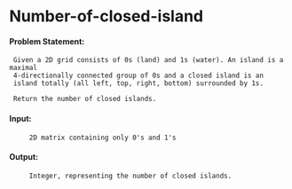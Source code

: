 # Number-of-closed-island

#### Problem Statement:

     Given a 2D grid consists of 0s (land) and 1s (water). An island is a maximal 
     4-directionally connected group of 0s and a closed island is an 
     island totally (all left, top, right, bottom) surrounded by 1s.

     Return the number of closed islands.

#### Input:
         2D matrix containing only 0's and 1's
#### Output:  
         Integer, representing the number of closed islands.

